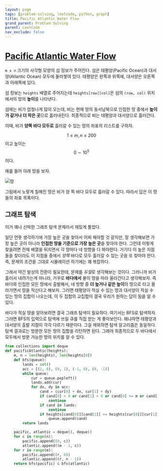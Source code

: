 ```yaml
---
layout: page
tags: [problem-solving, leetcode, python, graph]
title: Pacific Atlantic Water Flow
grand_parent: Problem Solving
parent: LeetCode
nav_exclude: false
---
```


# [Pacific Atlantic Water Flow](https://leetcode.com/problems/pacific-atlantic-water-flow/)

 `m x n` 크기의 사각형 모양의 섬 정보가 주어진다. 섬은 태평양(Pacific
 Ocean)과 대서양(Atlantic Ocean) 모두에 둘러쌓여 있다. 태평양은 왼쪽과
 위쪽에, 대서양은 오른쪽과 아래쪽에 있다.

 섬 정보는 `heights` 배열로 주어지는데 `heights[row][col]`은 섬의
 `(row, col)` 위치에서의 땅의 **높이**를 나타낸다.

 섬에는 비가 엄청나게 많이 오는데, 비는 현재 땅의 동서남북으로 인접한
 땅 중에서 **높이가 같거나 더 작은 곳**으로 흘러내린다. 최종적으로
 비는 태평양과 대서양으로 흘러간다.

 이때, 비가 **양쪽 바다 모두로** 흘러갈 수 있는 땅의 좌표의 리스트를
 구하자.

 $$ 1 \leq m, n \leq 200 $$ 이고 높이는 $$ 0 \sim 10^5 $$ 이다.

 예를 들어 아래 땅을 보자.

![땅](https://assets.leetcode.com/uploads/2021/06/08/waterflow-grid.jpg)

 그림에서 노랗게 칠해진 땅은 비가 양 쪽 바다 모두로 흘러갈 수
 있다. 따라서 답은 이 땅들의 좌표 목록이다.

## 그래프 탐색

 이거 꽤나 신박한 그래프 탐색 문제라서 재밌게 풀었다.

 일단 언뜻 생각하기에 가장 높은 곳을 찾아서 어찌 해야할 것 같지만, 잘
 생각해보면 가장 높은 곳이 아니라 **인접한 땅을 기준으로 가장 높은
 곳**을 찾아야 한다. 그런데 이렇게 찾을려면 전체 배열을 뒤지면서 각
 땅마다 네 방향을 다 봐야한다. 거기다 이 높은 지점들을 찾더라도 이
 지점들 중에서 *양쪽* 바다로 모두 흘러갈 수 있는 곳을 또 찾아야
 한다. 즉, 문제의 조건을 그대로 시뮬레이션 하기에는 꽤 복잡하다.

 그래서 약간 발상의 전환이 필요한데, 문제를 *듀얼*로 생각해보는
 것이다. 그러니까 비가 흘러서 내려가는게 아니라, 거꾸로 **바다에서**
 물이 땅을 따라 올라간다고 생각해보자. 즉 바다와 인접한 모든 땅에서
 출발해서, 네 방향 중 **더 높거나 같은 높이**의 땅으로 타고 올라가면서
 땅을 적신다고 해보자. 그러면 태평양이 적실 수 있는 땅과 대서양이 적실
 수 있는 땅의 집합이 나오는데, 이 두 집합의 교집합이 결국 우리가
 원하는 답이 됨을 알 수 있다.

 바다가 적실 땅을 알아보려면 결국 그래프 탐색이 필요하다. 여기서는
 BFS로 탐색하자. 그러면 BFS의 입력으로 탐색에 쓰일 큐를 직접 받는 게
 좋아보인다. 왜냐하면 태평양과 대서양의 출발 지점이 각각 다르기
 때문이다. 그걸 제외하면 탐색 알고리즘은 동일하다. 탐색 결과로는
 방문한 모든 땅의 집합을 리턴하면 된다. 그래야 최종적으로 두 바다에서
 모두에서 방문 가능한 땅의 위치를 알 수 있다.

```python
from collections import deque
def pacificAtlantic(heights):
    m, n = len(heights), len(heights[0])
    def bfs(queue):
        lands = set()
        acc = [(1, 0), (0, 1), (-1, 0), (0, -1)]
        while queue:
            cur = queue.popleft()
            lands.add(cur)
            for dx, dy in acc:
                cand = (cur[0] + dx, cur[1] + dy)
                if cand[0] < 0 or cand[1] < 0 or cand[0] >= m or cand[1] >= n:
                    continue
                if cand in lands:
                    continue
                if heights[cand[0]][cand[1]] >= heights[cur[0]][cur[1]]:
                    queue.append(cand)
        return lands

    pacific, atlantic = deque(), deque()
    for c in range(n):
        pacific.append((0, c))
        atlantic.append((m - 1, c))
    for r in range(m):
        pacific.append((r, 0))
        atlantic.append((r, n - 1))
    return bfs(pacific) & bfs(atlantic)
```
